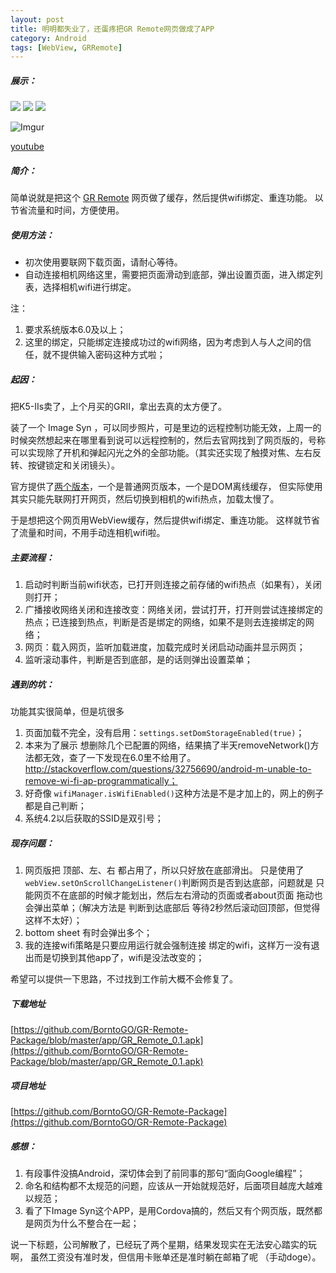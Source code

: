 ```yaml
---
layout: post
title: 明明都失业了，还蛋疼把GR Remote网页做成了APP
category: Android
tags: [WebView, GRRemote]
---
```


##### 展示：

![](http://i.imgur.com/zVhqFvjm.png)
![](http://i.imgur.com/MbqxVNzm.png)
![](http://i.imgur.com/1gn8q8fm.png)


![Imgur](http://i.imgur.com/MMhMzv2.gif)


[youtube](https://youtu.be/JaI_4JfLw9g)


##### 简介：
简单说就是把这个 [GR Remote](http://www.ricoh-imaging.co.jp/english/products/gr_remote/app/latest-appcache/index.html) 网页做了缓存，然后提供wifi绑定、重连功能。
以节省流量和时间，方便使用。


##### 使用方法：
- 初次使用要联网下载页面，请耐心等待。
- 自动连接相机网络这里，需要把页面滑动到底部，弹出设置页面，进入绑定列表，选择相机wifi进行绑定。

注：

   1. 要求系统版本6.0及以上；
   2. 这里的绑定，只能绑定连接成功过的wifi网络，因为考虑到人与人之间的信任，就不提供输入密码这种方式啦；



##### 起因：
把K5-IIs卖了，上个月买的GRII，拿出去真的太方便了。

装了一个 Image Syn ，可以同步照片，可是里边的远程控制功能无效，上周一的时候突然想起来在哪里看到说可以远程控制的，然后去官网找到了网页版的，号称可以实现除了开机和弹起闪光之外的全部功能。（其实还实现了触摸对焦、左右反转、按键锁定和关闭镜头）。


官方提供了[两个版本](http://www.ricoh-imaging.co.jp/english/products/gr_remote/index.html)，一个是普通网页版本，一个是DOM离线缓存，
但实际使用其实只能先联网打开网页，然后切换到相机的wifi热点，加载太慢了。

于是想把这个网页用WebView缓存，然后提供wifi绑定、重连功能。
这样就节省了流量和时间，不用手动连相机wifi啦。


##### 主要流程：
1. 启动时判断当前wifi状态，已打开则连接之前存储的wifi热点（如果有），关闭则打开；
2. 广播接收网络关闭和连接改变：网络关闭，尝试打开，打开则尝试连接绑定的热点；已连接到热点，判断是否是绑定的网络，如果不是则去连接绑定的网络；
3. 网页：载入网页，监听加载进度，加载完成时关闭启动动画并显示网页；
4. 监听滚动事件，判断是否到底部，是的话则弹出设置菜单；


##### 遇到的坑：
功能其实很简单，但是坑很多

1. 页面加载不完全，没有启用：`settings.setDomStorageEnabled(true)`；
2. 本来为了展示 想删除几个已配置的网络，结果搞了半天removeNetwork()方法都无效，查了一下发现在6.0里不给用了。http://stackoverflow.com/questions/32756690/android-m-unable-to-remove-wi-fi-ap-programmatically；
3. 好奇像 `wifiManager.isWifiEnabled()`这种方法是不是才加上的，网上的例子都是自己判断；
4. 系统4.2以后获取的SSID是双引号；


##### 现存问题：

1. 网页版把 顶部、左、右 都占用了，所以只好放在底部滑出。 只是使用了 `webView.setOnScrollChangeListener()`判断网页是否到达底部，问题就是
只能网页不在底部的时候才能划出，然后左右滑动的页面或者about页面 拖动也会弹出菜单；（解决方法是 判断到达底部后 等待2秒然后滚动回顶部，但觉得这样不太好）；
2. bottom sheet 有时会弹出多个；
3. 我的连接wifi策略是只要应用运行就会强制连接 绑定的wifi，这样万一没有退出而是切换到其他app了，wifi是没法改变的；

希望可以提供一下思路，不过找到工作前大概不会修复了。


##### 下载地址
[https://github.com/BorntoGO/GR-Remote-Package/blob/master/app/GR_Remote_0.1.apk](https://github.com/BorntoGO/GR-Remote-Package/blob/master/app/GR_Remote_0.1.apk)

##### 项目地址
[https://github.com/BorntoGO/GR-Remote-Package](https://github.com/BorntoGO/GR-Remote-Package)



##### 感想：
1. 有段事件没搞Android，深切体会到了前同事的那句“面向Google编程”；
2. 命名和结构都不太规范的问题，应该从一开始就规范好，后面项目越庞大越难以规范；
3. 看了下Image Syn这个APP，是用Cordova搞的，然后又有个网页版，既然都是网页为什么不整合在一起；



说一下标题，公司解散了，已经玩了两个星期，结果发现实在无法安心踏实的玩啊，
虽然工资没有准时发，但信用卡账单还是准时躺在邮箱了呢 （手动doge）。



